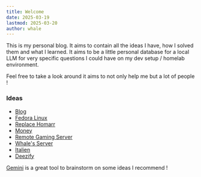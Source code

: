 ```yaml
---
title: Welcome
date: 2025-03-19
lastmod: 2025-03-20
author: whale
---
```

This is my personal blog. It aims to contain all the ideas I have, how I solved them and what I learned. It aims to be a little personal database for a local LLM for very specific questions I could have on my dev setup / homelab environment.

Feel free to take a look around it aims to not only help me but a lot of people !
### Ideas

- [Blog](/content/posts/Blog.md)
- [Fedora Linux](/content/posts/Fedora.md)
- [Replace Homarr](/content/posts/Dashboard.md)
- [Money](/content/posts/Money.md)
- [Remote Gaming Server](/content/posts/Remote-Gaming-Server.md)
- [Whale's Server](/content/posts/whales-server.md)
- [Italien](/content/content/posts/Italian.md)
- [Deezify](/content/posts/Deezify.md)

[Gemini](https://gemini.google.com/) is a great tool to brainstorm on some ideas I recommend !
